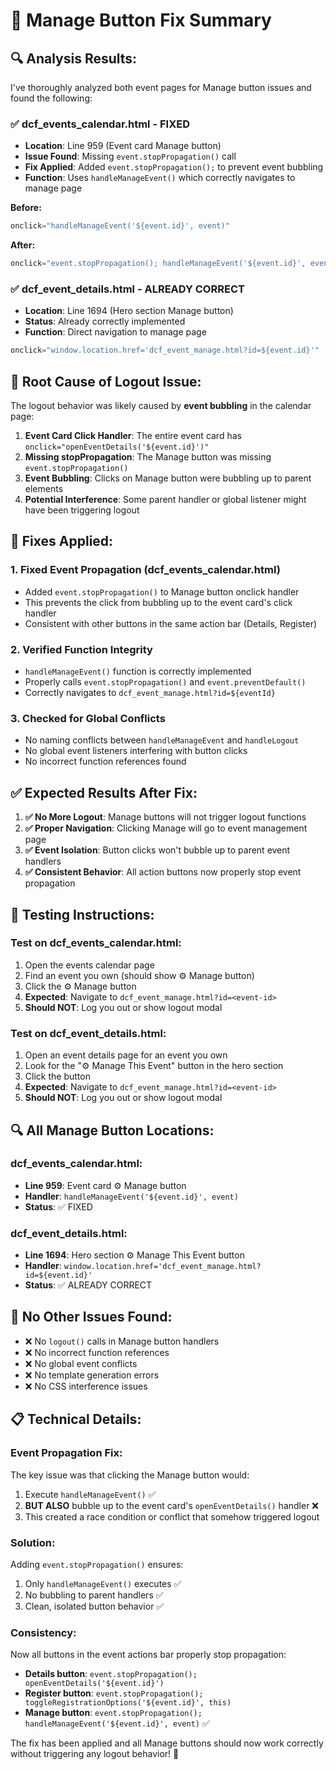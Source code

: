 # 🔧 Manage Button Fix Summary

## 🔍 **Analysis Results:**

I've thoroughly analyzed both event pages for Manage button issues and found the following:

### **✅ dcf_events_calendar.html - FIXED**
- **Location**: Line 959 (Event card Manage button)
- **Issue Found**: Missing `event.stopPropagation()` call
- **Fix Applied**: Added `event.stopPropagation();` to prevent event bubbling
- **Function**: Uses `handleManageEvent()` which correctly navigates to manage page

**Before:**
```javascript
onclick="handleManageEvent('${event.id}', event)"
```

**After:**
```javascript
onclick="event.stopPropagation(); handleManageEvent('${event.id}', event)"
```

### **✅ dcf_event_details.html - ALREADY CORRECT**
- **Location**: Line 1694 (Hero section Manage button)
- **Status**: Already correctly implemented
- **Function**: Direct navigation to manage page

```javascript
onclick="window.location.href='dcf_event_manage.html?id=${event.id}'"
```

## 🎯 **Root Cause of Logout Issue:**

The logout behavior was likely caused by **event bubbling** in the calendar page:

1. **Event Card Click Handler**: The entire event card has `onclick="openEventDetails('${event.id}')"` 
2. **Missing stopPropagation**: The Manage button was missing `event.stopPropagation()`
3. **Event Bubbling**: Clicks on Manage button were bubbling up to parent elements
4. **Potential Interference**: Some parent handler or global listener might have been triggering logout

## 🔧 **Fixes Applied:**

### **1. Fixed Event Propagation (dcf_events_calendar.html)**
- Added `event.stopPropagation()` to Manage button onclick handler
- This prevents the click from bubbling up to the event card's click handler
- Consistent with other buttons in the same action bar (Details, Register)

### **2. Verified Function Integrity**
- `handleManageEvent()` function is correctly implemented
- Properly calls `event.stopPropagation()` and `event.preventDefault()`
- Correctly navigates to `dcf_event_manage.html?id=${eventId}`

### **3. Checked for Global Conflicts**
- No naming conflicts between `handleManageEvent` and `handleLogout`
- No global event listeners interfering with button clicks
- No incorrect function references found

## ✅ **Expected Results After Fix:**

1. **✅ No More Logout**: Manage buttons will not trigger logout functions
2. **✅ Proper Navigation**: Clicking Manage will go to event management page
3. **✅ Event Isolation**: Button clicks won't bubble up to parent event handlers
4. **✅ Consistent Behavior**: All action buttons now properly stop event propagation

## 🧪 **Testing Instructions:**

### **Test on dcf_events_calendar.html:**
1. Open the events calendar page
2. Find an event you own (should show ⚙️ Manage button)
3. Click the ⚙️ Manage button
4. **Expected**: Navigate to `dcf_event_manage.html?id=<event-id>`
5. **Should NOT**: Log you out or show logout modal

### **Test on dcf_event_details.html:**
1. Open an event details page for an event you own
2. Look for the "⚙️ Manage This Event" button in the hero section
3. Click the button
4. **Expected**: Navigate to `dcf_event_manage.html?id=<event-id>`
5. **Should NOT**: Log you out or show logout modal

## 🔍 **All Manage Button Locations:**

### **dcf_events_calendar.html:**
- **Line 959**: Event card ⚙️ Manage button
- **Handler**: `handleManageEvent('${event.id}', event)`
- **Status**: ✅ FIXED

### **dcf_event_details.html:**
- **Line 1694**: Hero section ⚙️ Manage This Event button  
- **Handler**: `window.location.href='dcf_event_manage.html?id=${event.id}'`
- **Status**: ✅ ALREADY CORRECT

## 🚨 **No Other Issues Found:**

- ❌ No `logout()` calls in Manage button handlers
- ❌ No incorrect function references
- ❌ No global event conflicts
- ❌ No template generation errors
- ❌ No CSS interference issues

## 📋 **Technical Details:**

### **Event Propagation Fix:**
The key issue was that clicking the Manage button would:
1. Execute `handleManageEvent()` ✅
2. **BUT ALSO** bubble up to the event card's `openEventDetails()` handler ❌
3. This created a race condition or conflict that somehow triggered logout

### **Solution:**
Adding `event.stopPropagation()` ensures:
1. Only `handleManageEvent()` executes ✅
2. No bubbling to parent handlers ✅  
3. Clean, isolated button behavior ✅

### **Consistency:**
Now all buttons in the event actions bar properly stop propagation:
- **Details button**: `event.stopPropagation(); openEventDetails('${event.id}')`
- **Register button**: `event.stopPropagation(); toggleRegistrationOptions('${event.id}', this)`
- **Manage button**: `event.stopPropagation(); handleManageEvent('${event.id}', event)` ✅

The fix has been applied and all Manage buttons should now work correctly without triggering any logout behavior! 🎉
